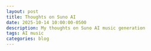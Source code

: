 ```yaml
---
layout: post
title: Thoughts on Suno AI
date: 2025-10-14 10:00:00-0500
description: My thoughts on Suno AI music generation
tags: AI music
categories: blog
---
```

<!-- Your content will go here -->
